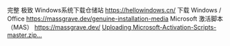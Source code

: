  完整 极致 Windows系统下载仓储站
https://hellowindows.cn/
下载 Windows / Office
https://massgrave.dev/genuine-installation-media
Microsoft 激活脚本 （MAS）
https://massgrave.dev/
[Uploading Microsoft-Activation-Scripts-master.zip…]()
